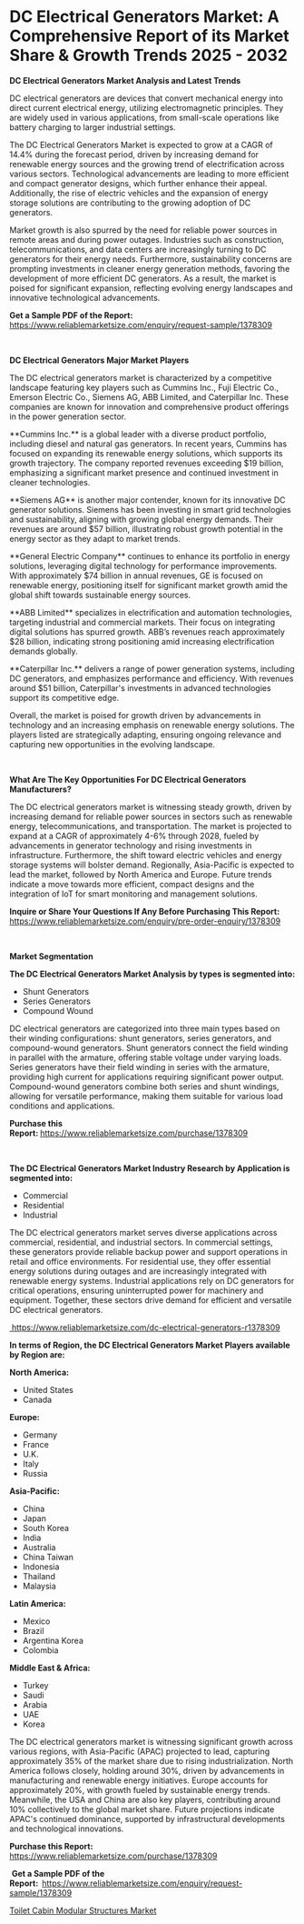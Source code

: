 <p><h1>DC Electrical Generators Market: A Comprehensive Report of its Market Share & Growth Trends 2025 - 2032</h1></p><p><strong>DC Electrical Generators Market Analysis and Latest Trends</strong></p>
<p><p>DC electrical generators are devices that convert mechanical energy into direct current electrical energy, utilizing electromagnetic principles. They are widely used in various applications, from small-scale operations like battery charging to larger industrial settings.</p><p>The DC Electrical Generators Market is expected to grow at a CAGR of 14.4% during the forecast period, driven by increasing demand for renewable energy sources and the growing trend of electrification across various sectors. Technological advancements are leading to more efficient and compact generator designs, which further enhance their appeal. Additionally, the rise of electric vehicles and the expansion of energy storage solutions are contributing to the growing adoption of DC generators.</p><p>Market growth is also spurred by the need for reliable power sources in remote areas and during power outages. Industries such as construction, telecommunications, and data centers are increasingly turning to DC generators for their energy needs. Furthermore, sustainability concerns are prompting investments in cleaner energy generation methods, favoring the development of more efficient DC generators. As a result, the market is poised for significant expansion, reflecting evolving energy landscapes and innovative technological advancements.</p></p>
<p><strong>Get a Sample PDF of the Report:&nbsp;</strong> <a href="https://www.reliablemarketsize.com/enquiry/request-sample/1378309?utm_campaign=2662&utm_medium=2&utm_source=Github&utm_content=ia&utm_term=24022025&utm_id=dc-electrical-generators">https://www.reliablemarketsize.com/enquiry/request-sample/1378309</a></p>
<p>&nbsp;</p>
<p><strong>DC Electrical Generators Major Market Players</strong></p>
<p><p>The DC electrical generators market is characterized by a competitive landscape featuring key players such as Cummins Inc., Fuji Electric Co., Emerson Electric Co., Siemens AG, ABB Limited, and Caterpillar Inc. These companies are known for innovation and comprehensive product offerings in the power generation sector.</p><p>**Cummins Inc.** is a global leader with a diverse product portfolio, including diesel and natural gas generators. In recent years, Cummins has focused on expanding its renewable energy solutions, which supports its growth trajectory. The company reported revenues exceeding $19 billion, emphasizing a significant market presence and continued investment in cleaner technologies.</p><p>**Siemens AG** is another major contender, known for its innovative DC generator solutions. Siemens has been investing in smart grid technologies and sustainability, aligning with growing global energy demands. Their revenues are around $57 billion, illustrating robust growth potential in the energy sector as they adapt to market trends.</p><p>**General Electric Company** continues to enhance its portfolio in energy solutions, leveraging digital technology for performance improvements. With approximately $74 billion in annual revenues, GE is focused on renewable energy, positioning itself for significant market growth amid the global shift towards sustainable energy sources.</p><p>**ABB Limited** specializes in electrification and automation technologies, targeting industrial and commercial markets. Their focus on integrating digital solutions has spurred growth. ABB’s revenues reach approximately $28 billion, indicating strong positioning amid increasing electrification demands globally.</p><p>**Caterpillar Inc.** delivers a range of power generation systems, including DC generators, and emphasizes performance and efficiency. With revenues around $51 billion, Caterpillar's investments in advanced technologies support its competitive edge.</p><p>Overall, the market is poised for growth driven by advancements in technology and an increasing emphasis on renewable energy solutions. The players listed are strategically adapting, ensuring ongoing relevance and capturing new opportunities in the evolving landscape.</p></p>
<p>&nbsp;</p>
<p><strong>What Are The Key Opportunities For DC Electrical Generators Manufacturers?</strong></p>
<p><p>The DC electrical generators market is witnessing steady growth, driven by increasing demand for reliable power sources in sectors such as renewable energy, telecommunications, and transportation. The market is projected to expand at a CAGR of approximately 4-6% through 2028, fueled by advancements in generator technology and rising investments in infrastructure. Furthermore, the shift toward electric vehicles and energy storage systems will bolster demand. Regionally, Asia-Pacific is expected to lead the market, followed by North America and Europe. Future trends indicate a move towards more efficient, compact designs and the integration of IoT for smart monitoring and management solutions.</p></p>
<p><strong>Inquire or Share Your Questions If Any Before Purchasing This Report:</strong> <a href="https://www.reliablemarketsize.com/enquiry/pre-order-enquiry/1378309?utm_campaign=2662&utm_medium=2&utm_source=Github&utm_content=ia&utm_term=24022025&utm_id=dc-electrical-generators">https://www.reliablemarketsize.com/enquiry/pre-order-enquiry/1378309</a></p>
<p>&nbsp;</p>
<p><strong>Market Segmentation</strong></p>
<p><strong>The DC Electrical Generators Market Analysis by types is segmented into:</strong></p>
<p><ul><li>Shunt Generators</li><li>Series Generators</li><li>Compound Wound</li></ul></p>
<p><p>DC electrical generators are categorized into three main types based on their winding configurations: shunt generators, series generators, and compound-wound generators. Shunt generators connect the field winding in parallel with the armature, offering stable voltage under varying loads. Series generators have their field winding in series with the armature, providing high current for applications requiring significant power output. Compound-wound generators combine both series and shunt windings, allowing for versatile performance, making them suitable for various load conditions and applications.</p></p>
<p><strong>Purchase this Report:&nbsp;</strong><a href="https://www.reliablemarketsize.com/purchase/1378309?utm_campaign=2662&utm_medium=2&utm_source=Github&utm_content=ia&utm_term=24022025&utm_id=dc-electrical-generators">https://www.reliablemarketsize.com/purchase/1378309</a></p>
<p>&nbsp;</p>
<p><strong>The DC Electrical Generators Market Industry Research by Application is segmented into:</strong></p>
<p><ul><li>Commercial</li><li>Residential</li><li>Industrial</li></ul></p>
<p><p>The DC electrical generators market serves diverse applications across commercial, residential, and industrial sectors. In commercial settings, these generators provide reliable backup power and support operations in retail and office environments. For residential use, they offer essential energy solutions during outages and are increasingly integrated with renewable energy systems. Industrial applications rely on DC generators for critical operations, ensuring uninterrupted power for machinery and equipment. Together, these sectors drive demand for efficient and versatile DC electrical generators.</p></p>
<p><a href="https://www.reliablemarketsize.com/dc-electrical-generators-r1378309?utm_campaign=2662&utm_medium=2&utm_source=Github&utm_content=ia&utm_term=24022025&utm_id=dc-electrical-generators">&nbsp;https://www.reliablemarketsize.com/dc-electrical-generators-r1378309</a></p>
<p><strong>In terms of Region, the DC Electrical Generators Market Players available by Region are:</strong></p>
<p>
    <p> <strong> North America: </strong>
        <ul>
            <li>United States</li>
            <li>Canada</li>
        </ul>
        </p> 
    <p> <strong> Europe: </strong>
        <ul>
            <li>Germany</li>
            <li>France</li>
            <li>U.K.</li>
            <li>Italy</li>
            <li>Russia</li>
        </ul>
        </p> 
    <p> <strong> Asia-Pacific: </strong>
        <ul>
            <li>China</li>
            <li>Japan</li>
            <li>South Korea</li>
            <li>India</li>
            <li>Australia</li>
            <li>China Taiwan</li>
            <li>Indonesia</li>
            <li>Thailand</li>
            <li>Malaysia</li>
        </ul>
        </p> 
    <p> <strong> Latin America: </strong>
        <ul>
            <li>Mexico</li>
            <li>Brazil</li>
            <li>Argentina Korea</li>
            <li>Colombia</li>
        </ul>
        </p> 
    <p> <strong> Middle East & Africa: </strong>
        <ul>
            <li>Turkey</li>
            <li>Saudi</li>
            <li>Arabia</li>
            <li>UAE</li>
            <li>Korea</li>
        </ul>
    </p>
    </p>
<p><p>The DC electrical generators market is witnessing significant growth across various regions, with Asia-Pacific (APAC) projected to lead, capturing approximately 35% of the market share due to rising industrialization. North America follows closely, holding around 30%, driven by advancements in manufacturing and renewable energy initiatives. Europe accounts for approximately 20%, with growth fueled by sustainable energy trends. Meanwhile, the USA and China are also key players, contributing around 10% collectively to the global market share. Future projections indicate APAC's continued dominance, supported by infrastructural developments and technological innovations.</p></p>
<p><strong>Purchase this Report: </strong><a href="https://www.reliablemarketsize.com/purchase/1378309?utm_campaign=2662&utm_medium=2&utm_source=Github&utm_content=ia&utm_term=24022025&utm_id=dc-electrical-generators">https://www.reliablemarketsize.com/purchase/1378309</a></p>
<p>&nbsp;<strong>Get a Sample PDF of the Report:&nbsp;&nbsp;</strong><a href="https://www.reliablemarketsize.com/enquiry/request-sample/1378309?utm_campaign=2662&utm_medium=2&utm_source=Github&utm_content=ia&utm_term=24022025&utm_id=dc-electrical-generators">https://www.reliablemarketsize.com/enquiry/request-sample/1378309</a></p>
<p><strong></strong></p>
<p><p><a href="https://github.com/mshiradeth/Market-Research-Report-List-1/blob/main/toilet-cabin-modular-structures-market.md?utm_campaign=2662&utm_medium=2&utm_source=Github&utm_content=ia&utm_term=24022025&utm_id=dc-electrical-generators">Toilet Cabin Modular Structures Market</a></p></p>